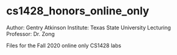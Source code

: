 # cs1428_honors_online_only

Author: Gentry Atkinson
Institute: Texas State University
Lecturing Professor: Dr. Zong

Files for the Fall 2020 online only CS1428 labs
